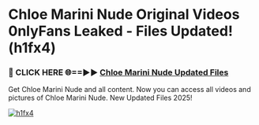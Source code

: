 # Chloe Marini Nude Original Videos 0nlyFans Leaked - Files Updated! (h1fx4)

<h3>🔴 CLICK HERE 🌐==►► <a href="https://tinyurl.com/52m3yx9h" rel="nofollow">Chloe Marini Nude Updated Files</a></h3>

Get Chloe Marini Nude and all content. Now you can access all videos and pictures of Chloe Marini Nude. New Updated Files 2025!

[![h1fx4](https://i.imgur.com/TnHtlc8.gif)](https://tinyurl.com/52m3yx9h)
